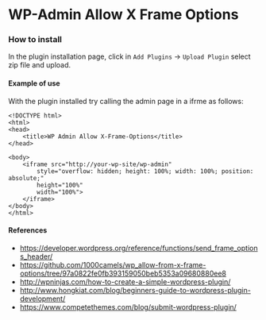 # WP-Admin Allow X Frame Options

### How to install

In the plugin installation page, click in `Add Plugins` -> `Upload Plugin` select zip file and upload.

#### Example of use

With the plugin installed try calling the admin page in a ifrme as follows:

```
<!DOCTYPE html>
<html>
<head>
    <title>WP Admin Allow X-Frame-Options</title>
</head>

<body>
    <iframe src="http://your-wp-site/wp-admin" 
    	style="overflow: hidden; height: 100%; width: 100%; position: absolute;" 
    	height="100%" 
    	width="100%">
    </iframe>
</body>
</html>
```

#### References

- https://developer.wordpress.org/reference/functions/send_frame_options_header/
- https://github.com/1000camels/wp_allow-from-x-frame-options/tree/97a0822fe0fb393159050beb5353a09680880ee8
- http://wpninjas.com/how-to-create-a-simple-wordpress-plugin/
- http://www.hongkiat.com/blog/beginners-guide-to-wordpress-plugin-development/
- https://www.competethemes.com/blog/submit-wordpress-plugin/